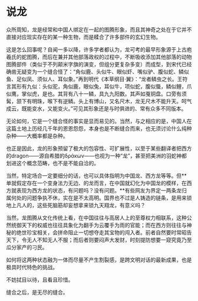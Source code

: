 # 说龙

众所周知，龙是经常和中国人绑定在一起的图腾形象，而且其神奇之处在于它并不直接对应现实存在的某一种生物，而是糅合了许多部件的玄幻生物。

这是怎么回事呢？自闻一多以降，许多学者都认为，龙可考的最早形象源于上古庖羲氏的蛇图腾，而后在兼并其他部落政权的过程中，不断吸收添加其他部落的动物图腾部件（类似于不列颠米字旗的演变，但组分更复杂多变）而成型，到宋代已经确凿无疑变为一个缝合怪了：“角似鹿、头似牛、眼似虾、嘴似驴、腹似蛇、鳞似鱼、足似凤、须似人、耳似象。”再到明代《本草纲目·翼》：“龙者鳞虫之长。王符言其形有九似：头似驼，角似鹿，眼似兔，耳似牛，项似蛇，腹似蜃，鳞似鲤，爪似鹰，掌似虎，是也。其背有八十一鳞，具九九阳数。其声如戛铜盘。口旁有须髯，颔下有明珠，喉下有逆鳞。头上有博山，又名尺木，龙无尺木不能升天。呵气成云，既能变水，又能变火。”可见其形象还是与时俱进的、常有众多不同版本。

无论如何，它是一个缝合怪的事实是显而易见的。当然，与之相应的是，中国人在这篇土地上历经几千年的恩恩怨怨，本身也是不断缝合而来，也无须讨论什么纯种杂种——大概率都是杂种。

也正是因此，龙的形象预留了极大的包容性、可扩展性，以至于某些翻译者把西方的dragon——源自希腊的δράκων——也视为一种“龙”，甚至把美洲的羽蛇神都划进这个概念范畴，也不是不能自洽的。

当然，特定场合一定要细分的话，也可以具体指明为中国龙、西方龙等等。但**单就假定存在一个变身法力无边、的龙而言，在中国就幻化为中国龙的模样，在西方就表现为西方龙的状态，有问题吗？没有问题。**有些网友为界定一两条龙归属何处的问题争执不休，实在是不太高明。国界也不过是人铸造的链条，是用来锁地上凡人的，这些死脑筋却妄想拿来锁九天翔龙，有意义吗？

当然，龙图腾从文化传统上看，在中国往往与高居人上的至尊权力相联系，这种公然统御天下的权威也往往具象化为翻手为云覆手为雨的官能；而在西方则往往与神秘的绝世珍宝相关，会拼命阻止一切想夺走其宝物的闯入者。前者自然要时常昭告天下，令无人不知无人不服；而后者则要闷声大发财，时刻提防想要一窥究竟乃至瓜分家产的刁民。

如何将这两种状态融为一体而尽量不产生割裂感，是跨文明对话的最新成果，也是极具时代特色的挑战。

不妨拭目以待，且看且珍惜。

缝合之后，是无尽的缝合。
